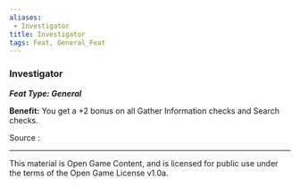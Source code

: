 ```yaml
---
aliases:
 - Investigator
title: Investigator
tags: Feat, General_Feat
---
```

### Investigator 
***Feat Type: General***

**Benefit:** You get a +2 bonus on all Gather Information checks and
Search checks.


Source :

---

This material is Open Game Content, and is licensed for public use under the terms of the Open Game License v1.0a.
